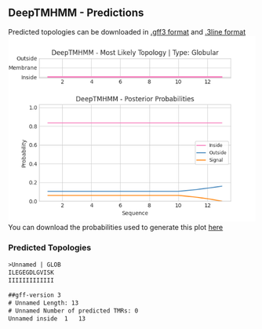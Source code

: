 ## DeepTMHMM - Predictions
Predicted topologies can be downloaded in [.gff3 format](TMRs.gff3) and [.3line format](predicted_topologies.3line)
![picture](plot.png)
You can download the probabilities used to generate this plot [here](Unnamed_probs.csv)
### Predicted Topologies
```
>Unnamed | GLOB
ILEGEGDLGVISK
IIIIIIIIIIIII

```


```
##gff-version 3
# Unnamed Length: 13
# Unnamed Number of predicted TMRs: 0
Unnamed	inside	1	13				

```
